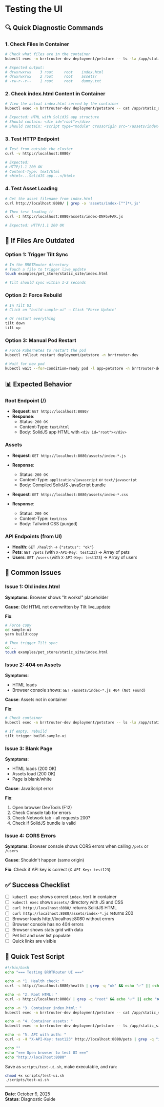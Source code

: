 # Testing the UI

## 🔍 Quick Diagnostic Commands

### 1. Check Files in Container

```bash
# Check what files are in the container
kubectl exec -n brrtrouter-dev deployment/petstore -- ls -la /app/static_site/

# Expected output:
# drwxrwxrwx    3 root     root    index.html
# drwxrwxrwx    2 root     root    assets/
# -rw-r--r--    1 root     root    dummy.txt
```

### 2. Check index.html Content in Container

```bash
# View the actual index.html served by the container
kubectl exec -n brrtrouter-dev deployment/petstore -- cat /app/static_site/index.html

# Expected: HTML with SolidJS app structure
# Should contain: <div id="root"></div>
# Should contain: <script type="module" crossorigin src="/assets/index-*.js">
```

### 3. Test HTTP Endpoint

```bash
# Test from outside the cluster
curl -v http://localhost:8080/

# Expected:
# HTTP/1.1 200 OK
# Content-Type: text/html
# <html>...SolidJS app...</html>
```

### 4. Test Asset Loading

```bash
# Get the asset filename from index.html
curl http://localhost:8080/ | grep -o 'assets/index-[^"]*\.js'

# Then test loading it
curl -I http://localhost:8080/assets/index-DNFbvFAK.js

# Expected: HTTP/1.1 200 OK
```

## 🔧 If Files Are Outdated

### Option 1: Trigger Tilt Sync

```bash
# In the BRRTRouter directory
# Touch a file to trigger live_update
touch examples/pet_store/static_site/index.html

# Tilt should sync within 1-2 seconds
```

### Option 2: Force Rebuild

```bash
# In Tilt UI
# Click on "build-sample-ui" → Click "Force Update"

# Or restart everything
tilt down
tilt up
```

### Option 3: Manual Pod Restart

```bash
# Force Kubernetes to restart the pod
kubectl rollout restart deployment/petstore -n brrtrouter-dev

# Wait for new pod
kubectl wait --for=condition=ready pod -l app=petstore -n brrtrouter-dev --timeout=60s
```

## 📊 Expected Behavior

### Root Endpoint (/)
- **Request**: `GET http://localhost:8080/`
- **Response**: 
  - Status: `200 OK`
  - Content-Type: `text/html`
  - Body: SolidJS app HTML with `<div id="root"></div>`

### Assets
- **Request**: `GET http://localhost:8080/assets/index-*.js`
- **Response**:
  - Status: `200 OK`
  - Content-Type: `application/javascript` or `text/javascript`
  - Body: Compiled SolidJS JavaScript bundle

- **Request**: `GET http://localhost:8080/assets/index-*.css`
- **Response**:
  - Status: `200 OK`
  - Content-Type: `text/css`
  - Body: Tailwind CSS (purged)

### API Endpoints (from UI)
- **Health**: `GET /health` → `{"status": "ok"}`
- **Pets**: `GET /pets` (with `X-API-Key: test123`) → Array of pets
- **Users**: `GET /users` (with `X-API-Key: test123`) → Array of users

## 🐛 Common Issues

### Issue 1: Old index.html

**Symptoms**: Browser shows "It works!" placeholder

**Cause**: Old HTML not overwritten by Tilt live_update

**Fix**:
```bash
# Force copy
cd sample-ui
yarn build:copy

# Then trigger Tilt sync
cd ..
touch examples/pet_store/static_site/index.html
```

### Issue 2: 404 on Assets

**Symptoms**: 
- HTML loads
- Browser console shows: `GET /assets/index-*.js 404 (Not Found)`

**Cause**: Assets not in container

**Fix**:
```bash
# Check container
kubectl exec -n brrtrouter-dev deployment/petstore -- ls -la /app/static_site/assets/

# If empty, rebuild
tilt trigger build-sample-ui
```

### Issue 3: Blank Page

**Symptoms**:
- HTML loads (200 OK)
- Assets load (200 OK)
- Page is blank/white

**Cause**: JavaScript error

**Fix**:
1. Open browser DevTools (F12)
2. Check Console tab for errors
3. Check Network tab - all requests 200?
4. Check if SolidJS bundle is valid

### Issue 4: CORS Errors

**Symptoms**: Browser console shows CORS errors when calling `/pets` or `/users`

**Cause**: Shouldn't happen (same origin)

**Fix**: Check if API key is correct (`X-API-Key: test123`)

## ✅ Success Checklist

- [ ] `kubectl exec` shows correct `index.html` in container
- [ ] `kubectl exec` shows `assets/` directory with JS and CSS
- [ ] `curl http://localhost:8080/` returns SolidJS HTML
- [ ] `curl http://localhost:8080/assets/index-*.js` returns 200
- [ ] Browser loads http://localhost:8080 without errors
- [ ] Browser console has no 404 errors
- [ ] Browser shows stats grid with data
- [ ] Pet list and user list populate
- [ ] Quick links are visible

## 🚀 Quick Test Script

```bash
#!/bin/bash
echo "=== Testing BRRTRouter UI ==="

echo -n "1. Health check: "
curl -s http://localhost:8080/health | grep -q "ok" && echo "✅" || echo "❌"

echo -n "2. Root HTML: "
curl -s http://localhost:8080/ | grep -q "root" && echo "✅" || echo "❌"

echo -n "3. Container index.html: "
kubectl exec -n brrtrouter-dev deployment/petstore -- cat /app/static_site/index.html | grep -q "root" && echo "✅" || echo "❌"

echo -n "4. Container assets: "
kubectl exec -n brrtrouter-dev deployment/petstore -- ls /app/static_site/assets/ | grep -q ".js" && echo "✅" || echo "❌"

echo -n "5. API with auth: "
curl -s -H "X-API-Key: test123" http://localhost:8080/pets | grep -q "id" && echo "✅" || echo "❌"

echo ""
echo "=== Open browser to test UI ==="
echo "http://localhost:8080"
```

Save as `scripts/test-ui.sh`, make executable, and run:
```bash
chmod +x scripts/test-ui.sh
./scripts/test-ui.sh
```

---

**Date**: October 9, 2025  
**Status**: Diagnostic Guide

